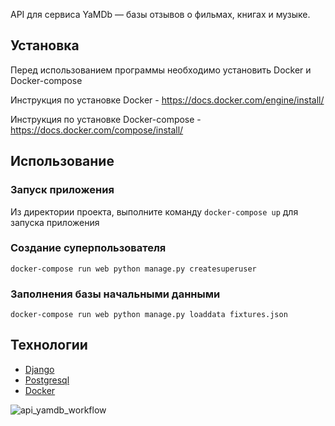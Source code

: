 API для сервиса YaMDb — базы отзывов о фильмах, книгах и музыке.

## Установка

Перед использованием программы необходимо установить Docker и Docker-compose

Инструкция по установке Docker - https://docs.docker.com/engine/install/

Инструкция по установке Docker-compose - https://docs.docker.com/compose/install/

## Использование

### Запуск приложения

Из директории проекта, выполните команду `docker-compose up` для запуска приложения

### Создание суперпользователя

```
docker-compose run web python manage.py createsuperuser
```

### Заполнения базы начальными данными

```
docker-compose run web python manage.py loaddata fixtures.json
```

## Технологии

- [Django](https://www.djangoproject.com/)
- [Postgresql](https://www.postgresql.org/)
- [Docker](https://www.docker.com/)

![api_yamdb_workflow](https://github.com/ryabchuk90/yamdb_final/workflows/api_yamdb_workflow/badge.svg)
